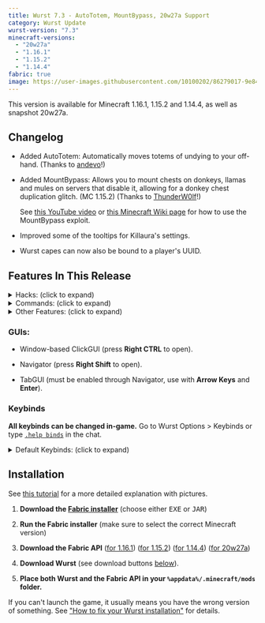 ```yaml
---
title: Wurst 7.3 - AutoTotem, MountBypass, 20w27a Support
category: Wurst Update
wurst-version: "7.3"
minecraft-versions:
  - "20w27a"
  - "1.16.1"
  - "1.15.2"
  - "1.14.4"
fabric: true
image: https://user-images.githubusercontent.com/10100202/86279017-9e847680-bbd9-11ea-8a7a-71c09c1c49c6.jpg
---
```

This version is available for Minecraft 1.16.1, 1.15.2 and 1.14.4, as well as snapshot 20w27a.

## Changelog

- Added AutoTotem: Automatically moves totems of undying to your off-hand. (Thanks to <a href="https://github.com/andevo" target="_blank" rel="nofollow">andevo</a>!)

- Added MountBypass: Allows you to mount chests on donkeys, llamas and mules on servers that disable it, allowing for a donkey chest duplication glitch. (MC 1.15.2) (Thanks to <a href="https://github.com/ThunderW0lf" target="_blank" rel="nofollow">ThunderW0lf</a>!)

  See [this YouTube video](https://www.youtube.com/watch?v=_gF67eaiLIk) or [this Minecraft Wiki page](https://minecraft.gamepedia.com/Tutorials/Block_and_item_duplication#Donkey_Inventory_Oversight_.28Patched_in_20w16a_and_in_Paper.2FSpigot_1.15.2.29) for how to use the MountBypass exploit.

- Improved some of the tooltips for Killaura's settings.

- Wurst capes can now also be bound to a player's UUID.

## Features In This Release

<details>
  <summary class="padding10">Hacks: (click to expand)</summary>
  <ul>
    <li>AntiAFK</li>
    <li>AntiBlind</li>
    <li>AntiCactus</li>
    <li>AntiKnockback</li>
    <li>AntiWaterPush</li>
    <li>AntiWobble</li>
    <li>AutoArmor</li>
    <li>AutoBuild</li>
    <li>AutoEat</li>
    <li>AutoLeave</li>
    <li>AutoMine</li>
    <li>AutoPotion</li>
    <li>AutoReconnect</li>
    <li>AutoRespawn</li>
    <li>AutoSign</li>
    <li>AutoSoup</li>
    <li>AntiSpam</li>
    <li>AutoSword</li>
    <li>AutoDrop</li>
    <li>AutoFarm</li>
    <li>AutoFish</li>
    <li>AutoSprint</li>
    <li>AutoSteal</li>
    <li>AutoSwim</li>
    <li>AutoSwitch</li>
    <li>AutoTool</li>
    <li>AutoTotem</li>
    <li>AutoWalk</li>
    <li>BaseFinder</li>
    <li>Blink</li>
    <li>BoatFly</li>
    <li>BonemealAura</li>
    <li>BowAimbot</li>
    <li>BuildRandom</li>
    <li>BunnyHop</li>
    <li>CameraNoClip</li>
    <li>CaveFinder</li>
    <li>ChatTranslator</li>
    <li>ChestESP</li>
    <li>ClickAura</li>
    <li>CrashChest</li>
    <li>Criticals</li>
    <li>Derp</li>
    <li>Dolphin</li>
    <li>Excavator</li>
    <li>ExtraElytra</li>
    <li>FancyChat</li>
    <li>FastBreak</li>
    <li>FastLadder</li>
    <li>FastPlace</li>
    <li>FightBot</li>
    <li>Fish</li>
    <li>Flight</li>
    <li>Follow</li>
    <li>ForceOP</li>
    <li>Freecam</li>
    <li>Fullbright</li>
    <li>Glide</li>
    <li>HandNoClip</li>
    <li>HeadRoll</li>
    <li>HealthTags</li>
    <li>HighJump</li>
    <li>InfiniChat</li>
    <li>InstantBunker</li>
    <li>ItemESP</li>
    <li>ItemGenerator</li>
    <li>Jesus</li>
    <li>Jetpack</li>
    <li>Kaboom</li>
    <li>Killaura</li>
    <li>KillauraLegit</li>
    <li>KillPotion</li>
    <li>Liquids</li>
    <li>LSD</li>
    <li>MassTPA</li>
    <li>MileyCyrus</li>
    <li>MobESP</li>
    <li>MobSpawnESP</li>
    <li>MountBypass</li>
    <li>MultiAura</li>
    <li>NameProtect</li>
    <li>NameTags</li>
    <li>NoClip</li>
    <li>NoFall</li>
    <li>NoFireOverlay</li>
    <li>NoHurtcam</li>
    <li>NoOverlay</li>
    <li>NoPumpkin</li>
    <li>NoSlowdown</li>
    <li>NoWeather</li>
    <li>NoWeb</li>
    <li>Nuker</li>
    <li>NukerLegit</li>
    <li>Overlay</li>
    <li>Panic</li>
    <li>Parkour</li>
    <li>PlayerESP</li>
    <li>PlayerFinder</li>
    <li>PotionSaver</li>
    <li>ProphuntESP</li>
    <li>Protect</li>
    <li>Radar</li>
    <li>RainbowUI</li>
    <li>Reach</li>
    <li>RemoteView</li>
    <li>SafeWalk</li>
    <li>ScaffoldWalk</li>
    <li>Search</li>
    <li>ServerCrasher</li>
    <li>SkinDerp</li>
    <li>Sneak</li>
    <li>SpeedHack</li>
    <li>SpeedNuker</li>
    <li>Spider</li>
    <li>Step</li>
    <li>Throw</li>
    <li>Timer</li>
    <li>Tired</li>
    <li>TooManyHax</li>
    <li>TP-Aura</li>
    <li>Trajectories</li>
    <li>TriggerBot</li>
    <li>TrollPotion</li>
    <li>TrueSight</li>
    <li>Tunneller</li>
    <li>X-Ray</li>
  </ul>
</details>

<details>
  <summary class="padding10">Commands: (click to expand)</summary>
  <ul>
    <li><code>.addalt</code></li>
    <li><code>.annoy</code></li>
    <li><code>.author</code></li>
    <li><code>.bind</code></li>
    <li><code>.binds</code></li>
    <li><code>.blink</code></li>
    <li><code>.clear</code></li>
    <li><code>.copyitem</code></li>
    <li><code>.damage</code></li>
    <li><code>.dig</code></li>
    <li><code>.drop</code></li>
    <li><code>.enabledhax</code></li>
    <li><code>.enchant</code></li>
    <li><code>.excavate</code></li>
    <li><code>.features</code></li>
    <li><code>.follow</code></li>
    <li><code>.friends</code></li>
    <li><code>.getpos</code></li>
    <li><code>.give</code></li>
    <li><code>.gm</code></li>
    <li><code>.goto</code></li>
    <li><code>.help</code></li>
    <li><code>.invsee</code></li>
    <li><code>.ip</code></li>
    <li><code>.jump</code></li>
    <li><code>.leave</code></li>
    <li><code>.modify</code></li>
    <li><code>.path</code></li>
    <li><code>.potion</code></li>
    <li><code>.protect</code></li>
    <li><code>.rename</code></li>
    <li><code>.repair</code></li>
    <li><code>.rv</code></li>
    <li><code>.say</code></li>
    <li><code>.setcheckbox</code></li>
    <li><code>.setmode</code></li>
    <li><code>.setslider</code></li>
    <li><code>.settings</code></li>
    <li><code>.sv</code></li>
    <li><code>.taco</code></li>
    <li><code>.t</code></li>
    <li><code>.toomanyhax</code></li>
    <li><code>.tp</code></li>
    <li><code>.unbind</code></li>
    <li><code>.vclip</code></li>
    <li><code>.viewnbt</code></li>
  </ul>
</details>

<details>
  <summary class="padding10">Other Features: (click to expand)</summary>
  <ul>
    <li>Alt Manager</li>
    <li>Changelog Button</li>
    <li>Wurst Capes</li>
    <li>"Disable Wurst" Button</li>
    <li>HackList</li>
    <li>Keybind Manager</li>
    <li>"Last Server" Button</li>
    <li>Middle Click Friends</li>
    <li>"Reconnect" Button</li>
    <li>ServerFinder</li>
    <li>Server Clean Up</li>
    <li>TabGUI</li>
    <li>Wurst Logo (can be disabled)</li>
    <li>Zoom</li>
  </ul>
</details>

### GUIs:

- Window-based ClickGUI (press **Right CTRL** to open).

- Navigator (press **Right Shift** to open).

- TabGUI (must be enabled through Navigator, use with **Arrow Keys** and **Enter**).

### Keybinds

**All keybinds can be changed in-game.** Go to Wurst Options > Keybinds or type [`.help binds`](/tutorials/dot-binds-command/) in the chat.

<details>
  <summary class="padding10">Default Keybinds: (click to expand)</summary>
  <ul>
    <li>B -> FastPlace;FastBreak</li>
    <li>C -> Fullbright</li>
    <li>G -> Flight</li>
    <li>GRAVE -> SpeedNuker</li>
    <li>H -> /home</li>
    <li>J -> Jesus</li>
    <li>K -> MultiAura</li>
    <li>LCONTROL -> Navigator</li>
    <li>N -> Nuker</li>
    <li>R -> Killaura</li>
    <li>RCONTROL -> ClickGUI</li>
    <li>RSHIFT -> Navigator</li>
    <li>U -> Freecam</li>
    <li>X -> X-Ray</li>
    <li>Z -> Sneak</li>
  </ul>
</details>

## Installation

See [this tutorial](/tutorials/how-to-install/wurst-7/) for a more detailed explanation with pictures.

1. **Download the <a href="https://fabricmc.net/use/" target="_blank" rel="nofollow">Fabric installer</a>** (choose either <kbd>EXE</kbd> or <kbd>JAR</kbd>)

1. **Run the Fabric installer** (make sure to select the correct Minecraft version)

1. **Download the Fabric API**
(<a href="https://www.curseforge.com/minecraft/mc-mods/fabric-api/files/2988824" target="_blank" rel="nofollow">for 1.16.1</a>)
(<a href="https://www.curseforge.com/minecraft/mc-mods/fabric-api/files/2988820" target="_blank" rel="nofollow">for 1.15.2</a>)
(<a href="https://www.curseforge.com/minecraft/mc-mods/fabric-api/files/2988803" target="_blank" rel="nofollow">for 1.14.4</a>)
(<a href="https://www.curseforge.com/minecraft/mc-mods/fabric-api/files/2994015" target="_blank" rel="nofollow">for 20w27a</a>)

1. **Download Wurst** (see download buttons [below](#downloads)).

1. **Place both Wurst and the Fabric API in your `%appdata%/.minecraft/mods` folder.**

If you can't launch the game, it usually means you have the wrong version of something.
See ["How to fix your Wurst installation"](https://www.reddit.com/r/WurstClient/comments/hg6xce/cant_launch_the_game_read_this_first/) for details.
